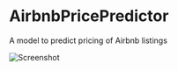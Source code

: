 # AirbnbPricePredictor
A model to predict pricing of Airbnb listings

![Screenshot](london_price_plot.png)
